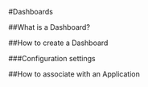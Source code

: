 #Dashboards

##What is a Dashboard?

##How to create a Dashboard

###Configuration settings

##How to associate with an Application
